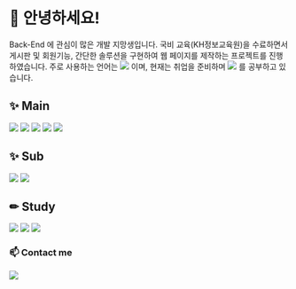 # 👋 안녕하세요! 
Back-End 에 관심이 많은 개발 지망생입니다.
국비 교육(KH정보교육원)을 수료하면서 게시판 및 회원기능, 간단한 솔루션을 구현하여 웹 페이지를 제작하는 프로젝트를 진행하였습니다.
주로 사용하는 언어는 <img src="https://img.shields.io/badge/Java-FF7800?style=flat-square&logo=coffeescript&logoColor=white"/> 이며, 현재는 취업을 준비하며 <img src="https://img.shields.io/badge/Javascript-F7DF1E?style=flat-square&logo=javascript&logoColor=white"/> 를 공부하고 있습니다.

## ✨ Main
   <img src="https://img.shields.io/badge/Java-FF7800?style=flat-square&logo=coffeescript&logoColor=white"/> <img src="https://img.shields.io/badge/Spring-6DB33F?style=flat-square&logo=spring&logoColor=white"/> <img src="https://img.shields.io/badge/Oracle-F80000?style=flat-square&logo=oracle&logoColor=white"/> <img src="https://img.shields.io/badge/Mysql-4479A1?style=flat-square&logo=mysql&logoColor=white"/> <img src="https://img.shields.io/badge/Git-E34F26?style=flat-square&logo=Git&logoColor=white"/> 

## ✨ Sub 
   <img src="https://img.shields.io/badge/Python-3776AB?style=flat-square&logo=python&logoColor=white"/> <img src="https://img.shields.io/badge/HTML-E34F26?style=flat-square&logo=html5&logoColor=white"/> 


## ✏ Study
<img src="https://img.shields.io/badge/Javascript-F7DF1E?style=flat-square&logo=javascript&logoColor=white"/> <img src="https://img.shields.io/badge/Node.Js-339933?style=flat-square&logo=nodedotjs&logoColor=white"/> <img src="https://img.shields.io/badge/TypeScrypt-3178C6?style=flat-square&logo=typescript&logoColor=white"/> 


### 📫 Contact me
<a href="mailto:yskh95s@naver.com"><img src="https://img.shields.io/badge/naver-03C75A?style=flat-square&logo=naver&logoColor=white"/></a>
